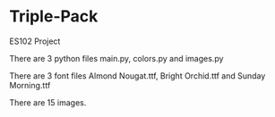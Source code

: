 # Triple-Pack
ES102 Project

There are 3 python files main.py, colors.py and images.py

There are 3 font files Almond Nougat.ttf, Bright Orchid.ttf and Sunday Morning.ttf

There are 15 images.
